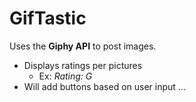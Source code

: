 # GifTastic
Uses the **Giphy API** to post images.
- Displays ratings per pictures
  - Ex: *Rating: G*
- Will add buttons based on user input
...





